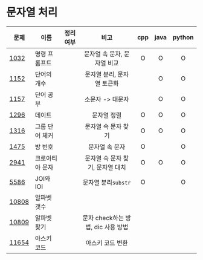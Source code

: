 # 문자열 처리

| 문제              | 이름       | 정리여부  |            비고            |  cpp  | java  | python |
| --------------- | -------- | :---: | :----------------------: | :---: | :---: | :----: |
| [1032](1032/)   | 명령 프롬프트  |       |     문자열 속 문자, 문자열 비교     |   O   |   O   |   O    |
| [1152](1152/)   | 단어의 개수   |       |     문자열 분리, 문자열 토큰화      |       |   O   |   O    |
| [1157](1157/)   | 단어 공부    |       |        소문자 -> 대문자        |       |   O   |   O    |
| [1296](1296/)   | 데이트      |       |          문자열 정렬          |   O   |   O   |   O    |
| [1316](1316/)   | 그룹 단어 체커 |       |       문자열 속 문자 찾기        |   O   |   O   |   O    |
| [1475](1475/)   | 방 번호     |       |         문자열 속 문자         |   O   |       |   O    |
| [2941](2941/)   | 크로아티아 문자 |       |   문자열 속 문자 찾기, 문자열 대치    |   O   |   O   |   O    |
| [5586](5586/)   | JOI와 IOI |       |      문자열 분리`substr`      |   O   |       |   O    |
| [10808](10808/) | 알파벳 갯수   |       |                          |       |       |        |
| [10809](10809/) | 알파벳 찾기   |       | 문자 check하는 방법, dic 사용 방법 |       |       |        |
| [11654](11654/) | 아스키 코드   |       |        아스키 코드 변환         |       |       |        |


